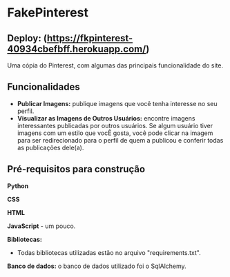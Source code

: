 # FakePinterest
## Deploy: (https://fkpinterest-40934cbefbff.herokuapp.com/)

Uma cópia do Pinterest, com algumas das principais funcionalidade do site.

## Funcionalidades
* **Publicar Imagens:** publique imagens que você tenha interesse no seu perfil.
* **Visualizar as Imagens de Outros Usuários:** encontre imagens interessantes publicadas por outros usuários. Se algum usuário tiver imagens com um estilo que vocÊ gosta, você pode clicar na imagem para ser redirecionado para o perfil de quem a publicou e conferir todas as publicações dele(a).

## Pré-requisitos para construção
**Python**

**CSS**

**HTML**

**JavaScript** - um pouco.

**Bibliotecas:**
  * Todas bibliotecas utilizadas estão no arquivo "requirements.txt".

  **Banco de dados:** o banco de dados utilizado foi o SqlAlchemy.
 
